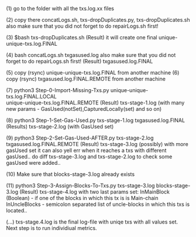 (1) go to the folder with all the txs.log.xx files

(2) copy there concatLogs.sh, txs-dropDuplicates.py, txs-dropDuplicates.sh
     also make sure that you did not forget to do repairLogs.sh first!

(3) $bash txs-dropDuplicates.sh
(Result) it will create one final unique-unique-txs.log.FINAL

(4) bash concatLogs.sh txgasused.log
    also make sure that you did not forget to do repairLogs.sh first!
(Result) txgasused.log.FINAL

(5) copy (rsync) unique-unique-txs.log.FINAL from another machine
(6) copy (rsync) txgasused.log.FINAL.REMOTE from another machine

(7) python3 Step-0-Import-Missing-Txs.py unique-unique-txs.log.FINAL.LOCAL \
     unique-unique-txs.log.FINAL.REMOTE
(Result) txs-stage-1.log   (with many new params - GasUsed(notSet),CapturedLocally(set) and so on)

(8) python3 Step-1-Set-Gas-Used.py txs-stage-1.log txgasused.log.FINAL
(Results) txs-stage-2.log (with GasUsed set)

(9) python3 Step-2-Set-Gas-Used-AFTER.py txs-stage-2.log txgasused.log.FINAL.REMOTE
(Result) txs-stage-3.log   (possibly) with more gasUsed set
     it can also yell err when it reaches a txs with different gasUsed..
     do diff txs-stage-3.log and txs-stage-2.log to check some gasUsed were added..

(10) Make sure that blocks-stage-3.log already exists

(11) python3 Step-3-Assign-Blocks-To-Txs.py txs-stage-3.log blocks-stage-3.log
(Result) txs-stage-4.log with two last params set:
     InMainBlock (Boolean) - if one of the blocks in which this tx is is Main-chain
     InUncleBlocks - semicolon separated list of uncle-blocks in which this txs is located..

(...) txs-stage.4.log is the final log-file with uniqe txs with all values set.
     Next step is to run individiual metrics.
